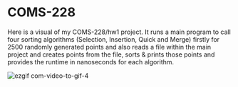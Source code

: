 # COMS-228

Here is a visual of my COMS-228/hw1 project. It runs a main program to call four sorting algorithms (Selection, Insertion, Quick and Merge) firstly for 2500 randomly generated points and also reads a file within the main project and creates points from the file, sorts & prints those points and provides the runtime in nanoseconds for each algorithm.

![ezgif com-video-to-gif-4](https://github.com/mccnick/COMS-228/assets/91184284/3ef76668-03c0-4715-ab7e-664b561c23fc)
